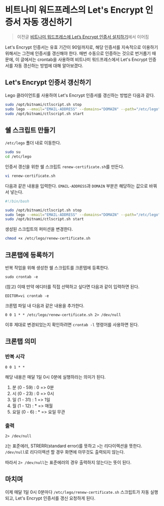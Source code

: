 # 비트나미 워드프레스의 Let's Encrypt 인증서 자동 갱신하기

> 이전글 [비트나미 워드프레스에 Let’s Encrypt 인증서 설치하기](./비트나미-워드프레스에-Letsencrypt-인증서-설치하기.md)에서 이어짐

Let's Encrypt 인증서는 유효 기간이 90일까지로, 해당 인증서를 지속적으로 이용하기 위해서는 그전에 인증서를 갱신해야 한다. 매번 수동으로 인증하는 것으로 번거롭기 때문에, 이 글에서는 crontab을 사용하여 비트나미 워드프레스에서 Let's Encrypt 인증서를 자동 갱신하는 방법에 대해 알아보겠다. 

## Let's Encrypt 인증서 갱신하기

Lego 클라이언트를 사용하여 Let's Encrypt 인증서를 갱신하는 방법은 다음과 같다. 

```bash
sudo /opt/bitnami/ctlscript.sh stop
sudo lego --email="EMAIL-ADDRESS" --domains="DOMAIN" --path="/etc/lego" renew
sudo /opt/bitnami/ctlscript.sh start
```

## 쉘 스크립트 만들기 

`/etc/lego` 폴더 내로 이동한다. 

```bash
sudo su
cd /etc/lego
```
인증서 갱신을 위한 쉘 스크립트 ``renew-certificate.sh``를 만든다.

```bash
vi renew-certificate.sh
```

다음과 같은 내용을 입력한다. ``EMAIL-ADDRESS``과 ``DOMAIN`` 부분은 해당하는 값으로 바꿔서 넣는다.

```bash
#!/bin/bash

sudo /opt/bitnami/ctlscript.sh stop
sudo lego --email="EMAIL-ADDRESS" --domains="DOMAIN" --path="/etc/lego" renew
sudo /opt/bitnami/ctlscript.sh start
```
생성된 스크립트의 퍼미션을 변경한다.

```bash
chmod +x /etc/lego/renew-certificate.sh
```

## 크론탭에 등록하기

반복 작업을 위해 생성한 쉘 스크립트를 크론탭에 등록한다.

```
sudo crontab -e
```

(참고) 이때 만약 에디터를 직접 선택하고 싶다면 다음과 같이 입력하면 된다.

```
EDITOR=vi crontab -e
```

크론탭 파일 내 다음과 같은 내용을 추가한다.

```
0 0 1 * * /etc/lego/renew-certificate.sh 2> /dev/null
```

이후 제대로 변경되었는지 확인하려면 `crontab -l` 명령어를 사용하면 된다.

## 크론탭 의미

### 반복 시각

```
0 0 1 * * 
```

해당 내용은 매달 1일 0시 0분에 실행하라는 의미가 된다.

1. 분 (0 - 59) : 0 => 0분
2. 시 (0 - 23) : 0 => 0시 
3. 일 (1 - 31) : 1 => 1일
4. 월 (1 - 12) : * => 매월
5. 요일 (0 - 6) : * => 요일 무관 


### 출력

```
2> /dev/null
```
``2``는 표준에러, STRERR(standard error)를 뜻하고 ``>``는 리다이렉션을 뜻한다. ``/dev/null``로 리다이렉션 할 경우 화면에 아무것도 출력되지 않는다.

따라서 ``2> /dev/null``는 표준에러의 경우 출력하지 않는다는 뜻이 된다.

## 마치며

이제 매달 1일 0시 0분마다 ``/etc/lego/renew-certificate.sh`` 스크립트가 자동 실행되고, Let's Encrypt 인증서를 갱신 요청하게 된다. 
